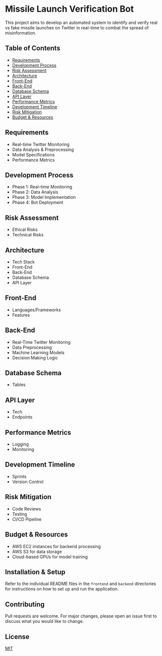 # Missile Launch Verification Bot

This project aims to develop an automated system to identify and verify real vs fake missile launches on Twitter in real-time to combat the spread of misinformation.

## Table of Contents

- [Requirements](#requirements)
- [Development Process](#development-process)
- [Risk Assessment](#risk-assessment)
- [Architecture](#architecture)
- [Front-End](#front-end)
- [Back-End](#back-end)
- [Database Schema](#database-schema)
- [API Layer](#api-layer)
- [Performance Metrics](#performance-metrics)
- [Development Timeline](#development-timeline)
- [Risk Mitigation](#risk-mitigation)
- [Budget & Resources](#budget-resources)

## Requirements

- Real-time Twitter Monitoring
- Data Analysis & Preprocessing
- Model Specifications
- Performance Metrics

## Development Process

- Phase 1: Real-time Monitoring
- Phase 2: Data Analysis
- Phase 3: Model Implementation
- Phase 4: Bot Deployment

## Risk Assessment

- Ethical Risks
- Technical Risks

## Architecture

- Tech Stack
- Front-End
- Back-End
- Database Schema
- API Layer

## Front-End

- Languages/Frameworks
- Features

## Back-End

- Real-Time Twitter Monitoring
- Data Preprocessing
- Machine Learning Models
- Decision Making Logic

## Database Schema

- Tables

## API Layer

- Tech
- Endpoints

## Performance Metrics

- Logging
- Monitoring

## Development Timeline

- Sprints
- Version Control

## Risk Mitigation

- Code Reviews
- Testing
- CI/CD Pipeline

## Budget & Resources

- AWS EC2 instances for backend processing
- AWS S3 for data storage
- Cloud-based GPUs for model training

## Installation & Setup

Refer to the individual README files in the `frontend` and `backend` directories for instructions on how to set up and run the application.

## Contributing

Pull requests are welcome. For major changes, please open an issue first to discuss what you would like to change.

## License

[MIT](https://choosealicense.com/licenses/mit/)